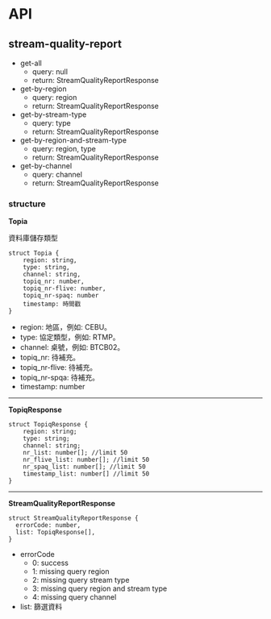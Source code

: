 # API

## stream-quality-report
- get-all
  - query: null
  - return: StreamQualityReportResponse
- get-by-region
  - query: region
  - return: StreamQualityReportResponse
- get-by-stream-type
  - query: type
  - return: StreamQualityReportResponse
- get-by-region-and-stream-type
  - query: region, type
  - return: StreamQualityReportResponse
- get-by-channel
  - query: channel
  - return: StreamQualityReportResponse


### structure

<b>Topia</b>
<p>資料庫儲存類型</p>

```
struct Topia {
    region: string,
    type: string,
    channel: string,
    topiq_nr: number,
    topiq_nr-flive: number,
    topiq_nr-spaq: number
    timestamp: 時間戳
}
```
- region: 地區，例如: CEBU。
- type: 協定類型，例如: RTMP。
- channel: 桌號，例如: BTCB02。
- topiq_nr: 待補充。
- topiq_nr-flive: 待補充。
- topiq_nr-spqa: 待補充。
- timestamp: number

---
<b>TopiqResponse</b>
```
struct TopiqResponse {
    region: string;
    type: string;
    channel: string;
    nr_list: number[]; //limit 50
    nr_flive_list: number[]; //limit 50
    nr_spaq_list: number[]; //limit 50
    timestamp_list: number[] //limit 50
}
```

---

<b>StreamQualityReportResponse</b>
```
struct StreamQualityReportResponse {
  errorCode: number,
  list: TopiqResponse[],
}
```

- errorCode
  - 0: success
  - 1: missing query region
  - 2: missing query stream type
  - 3: missing query region and stream type
  - 4: missing query channel
- list: 篩選資料

